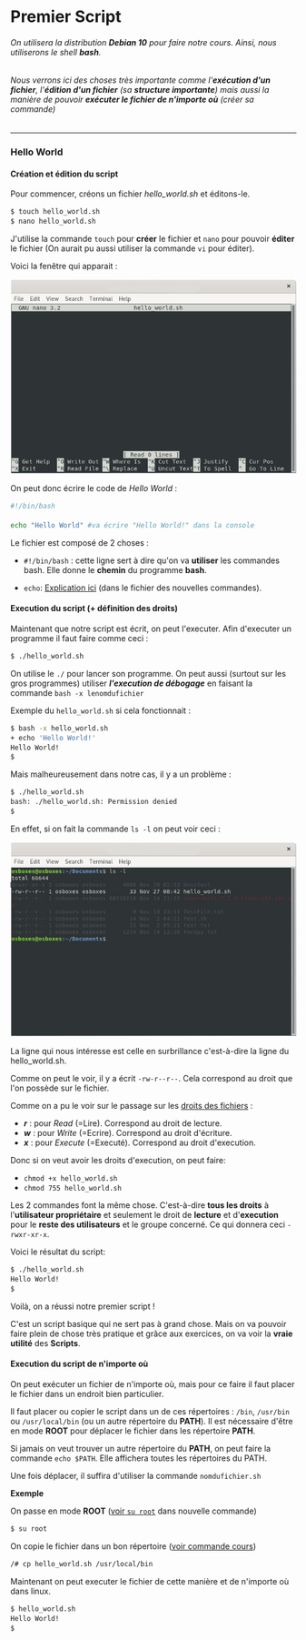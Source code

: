 # Premier Script

###### On utilisera la distribution **Debian 10** pour faire notre cours. Ainsi, nous utiliserons le shell **bash**.

###### Nous verrons ici des choses très importante comme l'**exécution d'un fichier**, l'**édition d'un fichier** (sa **structure importante**) mais aussi la manière de pouvoir **exécuter le fichier de n'importe où** (créer sa commande)
-------

### Hello World

#### Création et édition du script

Pour commencer, créons un fichier *hello_world.sh* et éditons-le.

```bash
$ touch hello_world.sh
$ nano hello_world.sh
```
J'utilise la commande `touch` pour **créer** le fichier et `nano` pour pouvoir **éditer** le fichier (On aurait pu aussi utiliser la commande `vi` pour éditer). 

Voici la fenêtre qui apparait :

![Fenêtre nano](./Ressources/nano_fenetre.png)

On peut donc écrire le code de *Hello World* :

```bash
#!/bin/bash

echo "Hello World" #va écrire "Hello World!" dans la console
```
Le fichier est composé de 2 choses :

- `#!/bin/bash` : cette ligne sert à dire qu'on va **utiliser** les commandes bash. Elle donne le **chemin** du programme **bash**.

- `echo`: [Explication ici](./new_command.md) (dans le fichier des nouvelles commandes).

#### Execution du script (+ définition des droits)

Maintenant que notre script est écrit, on peut l'executer.
Afin d'executer un programme il faut faire comme ceci :
```bash
$ ./hello_world.sh
```
On utilise le ``./`` pour lancer son programme. On peut aussi (surtout sur les gros programmes) utiliser ***l'execution de débogage*** en faisant la commande `bash -x lenomdufichier`

Exemple du ``hello_world.sh`` si cela fonctionnait :

```bash
$ bash -x hello_world.sh
+ echo 'Hello World!'
Hello World!
$
```

Mais malheureusement dans notre cas, il y a un problème :

```bash
$ ./hello_world.sh
bash: ./hello_world.sh: Permission denied
$
```
En effet, si on fait la commande `ls -l` on peut voir ceci :

![ls -l](./Ressources/ls-l.png)

La ligne qui nous intéresse est celle en surbrillance c'est-à-dire la ligne du hello_world.sh.

Comme on peut le voir, il y a écrit `-rw-r--r--`. Cela correspond au droit que l'on possède sur le fichier.

Comme on a pu le voir sur le passage sur les [droits des fichiers](https://github.com/kevinniel/resources/blob/master/Cours/linux/droits.md) :

- ***r*** : pour *Read* (=Lire). Correspond au droit de lecture.
- ***w*** : pour *Write* (=Ecrire). Correspond au droit d'écriture.
- ***x*** : pour *Execute* (=Executé). Correspond au droit d'execution.

Donc si on veut avoir les droits d'execution, on peut faire:

- `chmod +x hello_world.sh` 
- `chmod 755 hello_world.sh`

Les 2 commandes font la même chose. C'est-à-dire **tous les droits** à l'**utilisateur propriétaire** et seulement le droit de **lecture** et d'**execution** pour le **reste des utilisateurs** et le groupe concerné. Ce qui donnera ceci `-rwxr-xr-x`.

Voici le résultat du script:

```bash
$ ./hello_world.sh
Hello World!
$
```
Voilà, on a réussi notre premier script ! 

C'est un script basique qui ne sert pas à grand chose. Mais on va pouvoir faire plein de chose très pratique et grâce aux exercices, on va voir la **vraie utilité** des **Scripts**.

#### Execution du script de n'importe où

On peut exécuter un fichier de n'importe où, mais pour ce faire il faut placer le fichier dans un endroit bien particulier.

Il faut placer ou copier le script dans un de ces répertoires : ``/bin``, ``/usr/bin`` ou ``/usr/local/bin`` (ou un autre répertoire du **PATH**). Il est nécessaire d'être en mode **ROOT** pour déplacer le fichier dans les répertoire **PATH**.

Si jamais on veut trouver un autre répertoire du **PATH**, on peut faire la commande `echo $PATH`. Elle affichera toutes les répertoires du PATH.

Une fois déplacer, il suffira d'utiliser la commande `nomdufichier.sh`

**Exemple**

On passe en mode **ROOT** ([voir `su root`](./new_command.md#la-commande-su-root) dans nouvelle commande)

```bash
$ su root
```
On copie le fichier dans un bon répertoire ([voir commande cours](https://github.com/kevinniel/resources/blob/master/Cours/linux/commandes_generiques.md))

```bash
/# cp hello_world.sh /usr/local/bin
```
Maintenant on peut executer le fichier de cette manière et de n'importe où dans linux.
```bash
$ hello_world.sh
Hello World!
$
```